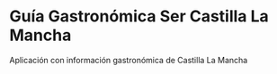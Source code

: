 Guía Gastronómica Ser Castilla La Mancha
============
Aplicación con información gastronómica de Castilla La Mancha
